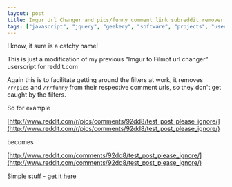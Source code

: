 ```yaml
---
layout: post
title: Imgur Url Changer and pics/funny comment link subreddit remover aka reddit link stuff
tags: ["javascript", "jquery", "geekery", "software", "projects", "userscript", "chrome", "firefox", "reddit", "blog"]
---
```


I know, it sure is a catchy name!

This is just a modification of my previous "Imgur to Filmot url changer" userscript for reddit.com

<!-- more -->

Again this is to facilitate getting around the filters at work, it removes `/r/pics` and `/r/funny` from their respective comment urls, so they don't get caught by the filters.

So for example

[http://www.reddit.com/r/pics/comments/92dd8/test_post_please_ignore/](http://www.reddit.com/r/pics/comments/92dd8/test_post_please_ignore/)

becomes

[http://www.reddit.com/comments/92dd8/test_post_please_ignore/](http://www.reddit.com/comments/92dd8/test_post_please_ignore/)

Simple stuff - [get it here](http://userscripts.org/scripts/review/108575)
